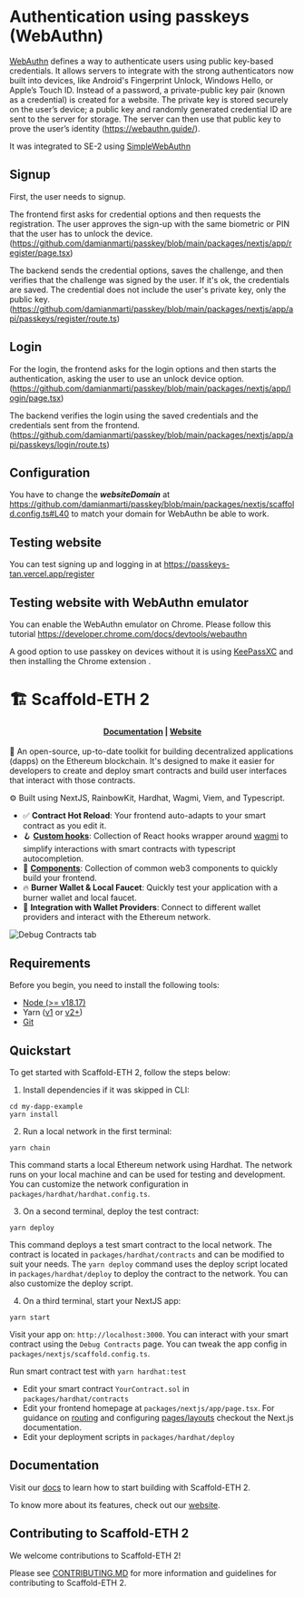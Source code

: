 # Authentication using passkeys (WebAuthn)

[WebAuthn](https://w3c.github.io/webauthn/) defines a way to authenticate users using public key-based credentials. It allows servers to integrate with the strong authenticators now built into devices, like Android's Fingerprint Unlock, Windows Hello, or Apple’s Touch ID. Instead of a password, a private-public key pair (known as a credential) is created for a website. The private key is stored securely on the user’s device; a public key and randomly generated credential ID are sent to the server for storage. The server can then use that public key to prove the user’s identity (https://webauthn.guide/).

It was integrated to SE-2 using [SimpleWebAuthn](https://simplewebauthn.dev/)

## Signup

First, the user needs to signup.

The frontend first asks for credential options and then requests the registration. The user approves the sign-up with the same biometric or PIN that the user has to unlock the device. (https://github.com/damianmarti/passkey/blob/main/packages/nextjs/app/register/page.tsx)

The backend sends the credential options, saves the challenge, and then verifies that the challenge was signed by the user. If it's ok, the credentials are saved. The credential does not include the user's private key, only the public key. (https://github.com/damianmarti/passkey/blob/main/packages/nextjs/app/api/passkeys/register/route.ts)

## Login

For the login, the frontend asks for the login options and then starts the authentication, asking the user to use an unlock device option. (https://github.com/damianmarti/passkey/blob/main/packages/nextjs/app/login/page.tsx)

The backend verifies the login using the saved credentials and the credentials sent from the frontend. (https://github.com/damianmarti/passkey/blob/main/packages/nextjs/app/api/passkeys/login/route.ts)

## Configuration

You have to change the ***websiteDomain*** at https://github.com/damianmarti/passkey/blob/main/packages/nextjs/scaffold.config.ts#L40 to match your domain for WebAuthn be able to work.

## Testing website

You can test signing up and logging in at https://passkeys-tan.vercel.app/register

## Testing website with WebAuthn emulator

You can enable the WebAuthn emulator on Chrome. Please follow this tutorial https://developer.chrome.com/docs/devtools/webauthn

A good option to use passkey on devices without it is using [KeePassXC](https://keepassxc.org/) and then installing the Chrome extension .

# 🏗 Scaffold-ETH 2

<h4 align="center">
  <a href="https://docs.scaffoldeth.io">Documentation</a> |
  <a href="https://scaffoldeth.io">Website</a>
</h4>

🧪 An open-source, up-to-date toolkit for building decentralized applications (dapps) on the Ethereum blockchain. It's designed to make it easier for developers to create and deploy smart contracts and build user interfaces that interact with those contracts.

⚙️ Built using NextJS, RainbowKit, Hardhat, Wagmi, Viem, and Typescript.

- ✅ **Contract Hot Reload**: Your frontend auto-adapts to your smart contract as you edit it.
- 🪝 **[Custom hooks](https://docs.scaffoldeth.io/hooks/)**: Collection of React hooks wrapper around [wagmi](https://wagmi.sh/) to simplify interactions with smart contracts with typescript autocompletion.
- 🧱 [**Components**](https://docs.scaffoldeth.io/components/): Collection of common web3 components to quickly build your frontend.
- 🔥 **Burner Wallet & Local Faucet**: Quickly test your application with a burner wallet and local faucet.
- 🔐 **Integration with Wallet Providers**: Connect to different wallet providers and interact with the Ethereum network.

![Debug Contracts tab](https://github.com/scaffold-eth/scaffold-eth-2/assets/55535804/b237af0c-5027-4849-a5c1-2e31495cccb1)

## Requirements

Before you begin, you need to install the following tools:

- [Node (>= v18.17)](https://nodejs.org/en/download/)
- Yarn ([v1](https://classic.yarnpkg.com/en/docs/install/) or [v2+](https://yarnpkg.com/getting-started/install))
- [Git](https://git-scm.com/downloads)

## Quickstart

To get started with Scaffold-ETH 2, follow the steps below:

1. Install dependencies if it was skipped in CLI:

```
cd my-dapp-example
yarn install
```

2. Run a local network in the first terminal:

```
yarn chain
```

This command starts a local Ethereum network using Hardhat. The network runs on your local machine and can be used for testing and development. You can customize the network configuration in `packages/hardhat/hardhat.config.ts`.

3. On a second terminal, deploy the test contract:

```
yarn deploy
```

This command deploys a test smart contract to the local network. The contract is located in `packages/hardhat/contracts` and can be modified to suit your needs. The `yarn deploy` command uses the deploy script located in `packages/hardhat/deploy` to deploy the contract to the network. You can also customize the deploy script.

4. On a third terminal, start your NextJS app:

```
yarn start
```

Visit your app on: `http://localhost:3000`. You can interact with your smart contract using the `Debug Contracts` page. You can tweak the app config in `packages/nextjs/scaffold.config.ts`.

Run smart contract test with `yarn hardhat:test`

- Edit your smart contract `YourContract.sol` in `packages/hardhat/contracts`
- Edit your frontend homepage at `packages/nextjs/app/page.tsx`. For guidance on [routing](https://nextjs.org/docs/app/building-your-application/routing/defining-routes) and configuring [pages/layouts](https://nextjs.org/docs/app/building-your-application/routing/pages-and-layouts) checkout the Next.js documentation.
- Edit your deployment scripts in `packages/hardhat/deploy`


## Documentation

Visit our [docs](https://docs.scaffoldeth.io) to learn how to start building with Scaffold-ETH 2.

To know more about its features, check out our [website](https://scaffoldeth.io).

## Contributing to Scaffold-ETH 2

We welcome contributions to Scaffold-ETH 2!

Please see [CONTRIBUTING.MD](https://github.com/scaffold-eth/scaffold-eth-2/blob/main/CONTRIBUTING.md) for more information and guidelines for contributing to Scaffold-ETH 2.
